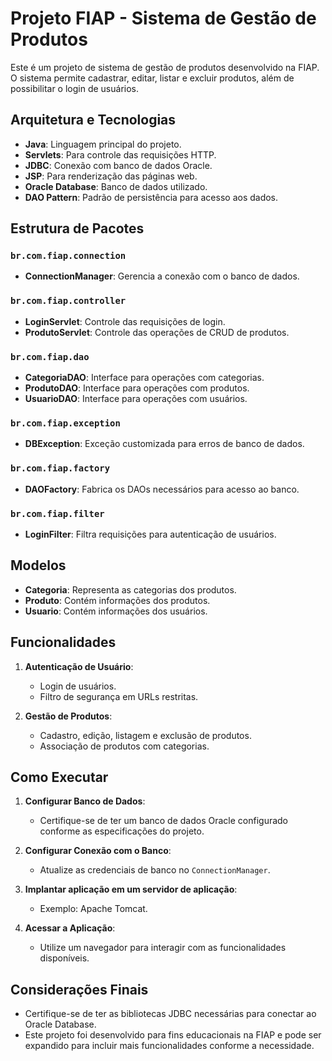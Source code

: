 # Projeto FIAP - Sistema de Gestão de Produtos

Este é um projeto de sistema de gestão de produtos desenvolvido na FIAP. O sistema permite cadastrar, editar, listar e excluir produtos, além de possibilitar o login de usuários.

## Arquitetura e Tecnologias

- **Java**: Linguagem principal do projeto.
- **Servlets**: Para controle das requisições HTTP.
- **JDBC**: Conexão com banco de dados Oracle.
- **JSP**: Para renderização das páginas web.
- **Oracle Database**: Banco de dados utilizado.
- **DAO Pattern**: Padrão de persistência para acesso aos dados.

## Estrutura de Pacotes

### `br.com.fiap.connection`

- **ConnectionManager**: Gerencia a conexão com o banco de dados.

### `br.com.fiap.controller`

- **LoginServlet**: Controle das requisições de login.
- **ProdutoServlet**: Controle das operações de CRUD de produtos.

### `br.com.fiap.dao`

- **CategoriaDAO**: Interface para operações com categorias.
- **ProdutoDAO**: Interface para operações com produtos.
- **UsuarioDAO**: Interface para operações com usuários.

### `br.com.fiap.exception`

- **DBException**: Exceção customizada para erros de banco de dados.

### `br.com.fiap.factory`

- **DAOFactory**: Fabrica os DAOs necessários para acesso ao banco.

### `br.com.fiap.filter`

- **LoginFilter**: Filtra requisições para autenticação de usuários.

## Modelos

- **Categoria**: Representa as categorias dos produtos.
- **Produto**: Contém informações dos produtos.
- **Usuario**: Contém informações dos usuários.

## Funcionalidades

1. **Autenticação de Usuário**:
   - Login de usuários.
   - Filtro de segurança em URLs restritas.

2. **Gestão de Produtos**:
   - Cadastro, edição, listagem e exclusão de produtos.
   - Associação de produtos com categorias.

## Como Executar

1. **Configurar Banco de Dados**:
   - Certifique-se de ter um banco de dados Oracle configurado conforme as especificações do projeto.

2. **Configurar Conexão com o Banco**:
   - Atualize as credenciais de banco no `ConnectionManager`.

3. **Implantar aplicação em um servidor de aplicação**:
   - Exemplo: Apache Tomcat.

4. **Acessar a Aplicação**:
   - Utilize um navegador para interagir com as funcionalidades disponíveis.

## Considerações Finais

- Certifique-se de ter as bibliotecas JDBC necessárias para conectar ao Oracle Database.
- Este projeto foi desenvolvido para fins educacionais na FIAP e pode ser expandido para incluir mais funcionalidades conforme a necessidade.
